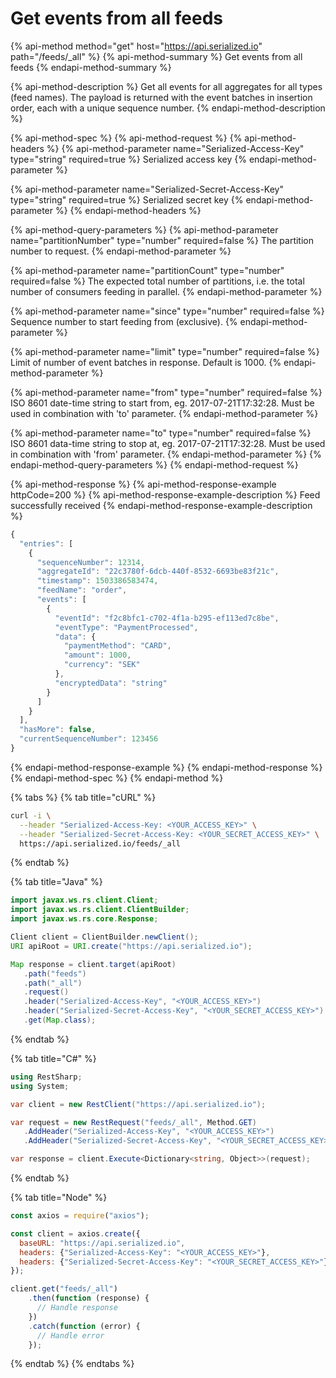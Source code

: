 # Get events from all feeds

{% api-method method="get" host="https://api.serialized.io" path="/feeds/\_all" %}
{% api-method-summary %}
Get events from all feeds
{% endapi-method-summary %}

{% api-method-description %}
Get all events for all aggregates for all types \(feed names\). The payload is returned with the event batches in insertion order, each with a unique sequence number.
{% endapi-method-description %}

{% api-method-spec %}
{% api-method-request %}
{% api-method-headers %}
{% api-method-parameter name="Serialized-Access-Key" type="string" required=true %}
Serialized access key
{% endapi-method-parameter %}

{% api-method-parameter name="Serialized-Secret-Access-Key" type="string" required=true %}
Serialized secret key
{% endapi-method-parameter %}
{% endapi-method-headers %}

{% api-method-query-parameters %}
{% api-method-parameter name="partitionNumber" type="number" required=false %}
The partition number to request.
{% endapi-method-parameter %}

{% api-method-parameter name="partitionCount" type="number" required=false %}
The expected total number of partitions, i.e. the total number of consumers feeding in parallel.
{% endapi-method-parameter %}

{% api-method-parameter name="since" type="number" required=false %}
Sequence number to start feeding from \(exclusive\).
{% endapi-method-parameter %}

{% api-method-parameter name="limit" type="number" required=false %}
Limit of number of event batches in response. Default is 1000.
{% endapi-method-parameter %}

{% api-method-parameter name="from" type="number" required=false %}
ISO 8601 date-time string to start from, eg. 2017-07-21T17:32:28. Must be used in combination with 'to' parameter.
{% endapi-method-parameter %}

{% api-method-parameter name="to" type="number" required=false %}
ISO 8601 data-time string to stop at, eg. 2017-07-21T17:32:28. Must be used in combination with 'from' parameter.
{% endapi-method-parameter %}
{% endapi-method-query-parameters %}
{% endapi-method-request %}

{% api-method-response %}
{% api-method-response-example httpCode=200 %}
{% api-method-response-example-description %}
Feed successfully received
{% endapi-method-response-example-description %}

```javascript
{
  "entries": [
    {
      "sequenceNumber": 12314,
      "aggregateId": "22c3780f-6dcb-440f-8532-6693be83f21c",
      "timestamp": 1503386583474,
      "feedName": "order",
      "events": [
        {
          "eventId": "f2c8bfc1-c702-4f1a-b295-ef113ed7c8be",
          "eventType": "PaymentProcessed",
          "data": {
            "paymentMethod": "CARD",
            "amount": 1000,
            "currency": "SEK"
          },
          "encryptedData": "string"
        }
      ]
    }
  ],
  "hasMore": false,
  "currentSequenceNumber": 123456
}
```
{% endapi-method-response-example %}
{% endapi-method-response %}
{% endapi-method-spec %}
{% endapi-method %}

{% tabs %}
{% tab title="cURL" %}
```bash
curl -i \
  --header "Serialized-Access-Key: <YOUR_ACCESS_KEY>" \
  --header "Serialized-Secret-Access-Key: <YOUR_SECRET_ACCESS_KEY>" \
  https://api.serialized.io/feeds/_all
```
{% endtab %}

{% tab title="Java" %}
```java
import javax.ws.rs.client.Client;
import javax.ws.rs.client.ClientBuilder;
import javax.ws.rs.core.Response;

Client client = ClientBuilder.newClient();
URI apiRoot = URI.create("https://api.serialized.io");

Map response = client.target(apiRoot)
   .path("feeds")
   .path("_all")
   .request()
   .header("Serialized-Access-Key", "<YOUR_ACCESS_KEY>")
   .header("Serialized-Secret-Access-Key", "<YOUR_SECRET_ACCESS_KEY>")
   .get(Map.class);
```
{% endtab %}

{% tab title="C\#" %}
```csharp
using RestSharp;
using System;

var client = new RestClient("https://api.serialized.io");

var request = new RestRequest("feeds/_all", Method.GET)
   .AddHeader("Serialized-Access-Key", "<YOUR_ACCESS_KEY>")
   .AddHeader("Serialized-Secret-Access-Key", "<YOUR_SECRET_ACCESS_KEY>");

var response = client.Execute<Dictionary<string, Object>>(request);
```
{% endtab %}

{% tab title="Node" %}
```javascript
const axios = require("axios");

const client = axios.create({
  baseURL: "https://api.serialized.io",
  headers: {"Serialized-Access-Key": "<YOUR_ACCESS_KEY>"},
  headers: {"Serialized-Secret-Access-Key": "<YOUR_SECRET_ACCESS_KEY>"}
});

client.get("feeds/_all")
    .then(function (response) {
      // Handle response
    })
    .catch(function (error) {
      // Handle error
    });
```
{% endtab %}
{% endtabs %}

